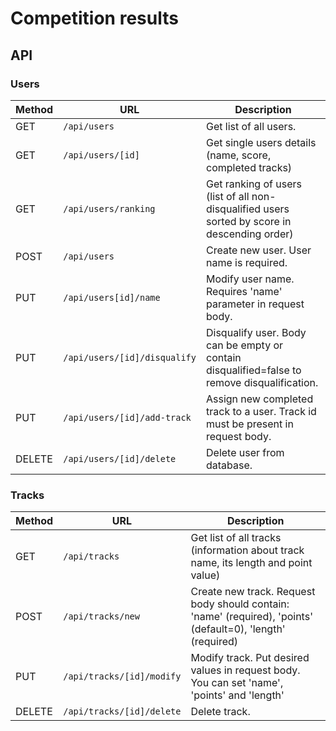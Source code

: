 # Competition results


## API 

### Users

| Method | URL                        | Description                                                                                   |
|--------|----------------------------|-----------------------------------------------------------------------------------------------|
| GET    | `/api/users   `              | Get list of all users.                                                                        |
| GET    | `/api/users/[id] `           | Get single users details (name, score, completed tracks)                                      |
| GET    | `/api/users/ranking`         | Get ranking of users (list of all non-disqualified users sorted by score in descending order) |
| POST   | `/api/users`                 | Create new user. User name is required.
| PUT    | `/api/users[id]/name `       | Modify user name. Requires 'name' parameter in request body.                                  |
| PUT    | `/api/users/[id]/disqualify` | Disqualify user. Body can be empty or contain disqualified=false to remove disqualification.  |
| PUT    | `/api/users/[id]/add-track`  | Assign new completed track to a user. Track id must be present in request body.               |
| DELETE | `/api/users/[id]/delete`     | Delete user from database.      


### Tracks 

| Method | URL                     | Description                                                                                                 |
|--------|-------------------------|-------------------------------------------------------------------------------------------------------------|
| GET    | `/api/tracks`             | Get list of all tracks (information about track name, its length and point value)                           |
| POST   | `/api/tracks/new`         | Create new track. Request body should contain: 'name' (required), 'points' (default=0), 'length' (required) |
| PUT    | `/api/tracks/[id]/modify` | Modify track. Put desired values in request body. You  can set 'name', 'points' and 'length'                |
| DELETE | `/api/tracks/[id]/delete` | Delete track.                                                                                               |
